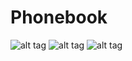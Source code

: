 # Phonebook
![alt tag](http://i.imgur.com/9cxg8RM.png)
![alt tag](http://i.imgur.com/vdKcVvi.png)
![alt tag](http://i.imgur.com/0aeeVgy.png)
